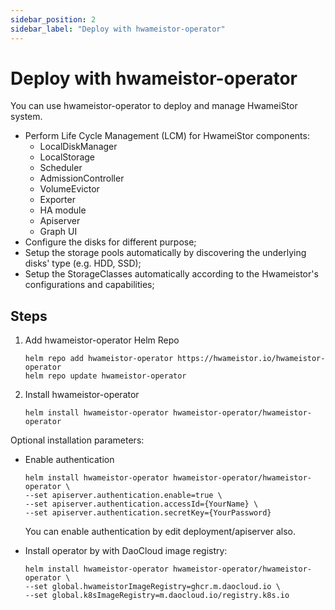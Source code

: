 ```yaml
---
sidebar_position: 2
sidebar_label: "Deploy with hwameistor-operator"
---
```


# Deploy with hwameistor-operator

You can use hwameistor-operator to deploy and manage HwameiStor system.

- Perform Life Cycle Management (LCM) for HwameiStor components:
    - LocalDiskManager
    - LocalStorage
    - Scheduler
    - AdmissionController
    - VolumeEvictor
    - Exporter
    - HA module
    - Apiserver
    - Graph UI
- Configure the disks for different purpose;
- Setup the storage pools automatically by discovering the underlying disks' type (e.g. HDD, SSD);
- Setup the StorageClasses automatically according to the Hwameistor's configurations and capabilities;

## Steps

1. Add hwameistor-operator Helm Repo

   ```console
   helm repo add hwameistor-operator https://hwameistor.io/hwameistor-operator
   helm repo update hwameistor-operator
   ```

2. Install hwameistor-operator

   ```console
   helm install hwameistor-operator hwameistor-operator/hwameistor-operator
   ```

Optional installation parameters:
- Enable authentication
  ```console
  helm install hwameistor-operator hwameistor-operator/hwameistor-operator \
  --set apiserver.authentication.enable=true \
  --set apiserver.authentication.accessId={YourName} \
  --set apiserver.authentication.secretKey={YourPassword}
  ```
  You can enable authentication by edit deployment/apiserver also.

- Install operator by with DaoCloud image registry:
  ```console
  helm install hwameistor-operator hwameistor-operator/hwameistor-operator \
  --set global.hwameistorImageRegistry=ghcr.m.daocloud.io \
  --set global.k8sImageRegistry=m.daocloud.io/registry.k8s.io
  ```